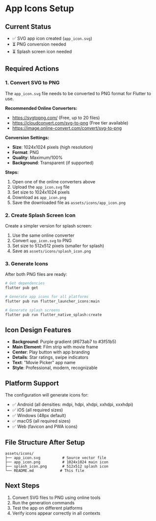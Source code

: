 # App Icons Setup

## Current Status
- ✅ SVG app icon created (`app_icon.svg`)
- ⏳ PNG conversion needed
- ⏳ Splash screen icon needed

## Required Actions

### 1. Convert SVG to PNG
The `app_icon.svg` file needs to be converted to PNG format for Flutter to use.

**Recommended Online Converters:**
- https://svgtopng.com/ (Free, up to 20 files)
- https://cloudconvert.com/svg-to-png (Free tier available)
- https://image.online-convert.com/convert/svg-to-png

**Conversion Settings:**
- **Size**: 1024x1024 pixels (high resolution)
- **Format**: PNG
- **Quality**: Maximum/100%
- **Background**: Transparent (if supported)

**Steps:**
1. Open one of the online converters above
2. Upload the `app_icon.svg` file
3. Set size to 1024x1024 pixels
4. Download as `app_icon.png`
5. Save the downloaded file as `assets/icons/app_icon.png`

### 2. Create Splash Screen Icon
Create a simpler version for splash screen:
1. Use the same online converter
2. Convert `app_icon.svg` to PNG
3. Set size to 512x512 pixels (smaller for splash)
4. Save as `assets/icons/splash_icon.png`

### 3. Generate Icons
After both PNG files are ready:

```bash
# Get dependencies
flutter pub get

# Generate app icons for all platforms
flutter pub run flutter_launcher_icons:main

# Generate splash screens
flutter pub run flutter_native_splash:create
```

## Icon Design Features
- **Background**: Purple gradient (#673ab7 to #3f51b5)
- **Main Element**: Film strip with movie frame
- **Center**: Play button with app branding
- **Details**: Star ratings, swipe indicators
- **Text**: "Movie Picker" app name
- **Style**: Professional, modern, recognizable

## Platform Support
The configuration will generate icons for:
- ✅ Android (all densities: mdpi, hdpi, xhdpi, xxhdpi, xxxhdpi)
- ✅ iOS (all required sizes)
- ✅ Windows (48px default)
- ✅ macOS (all required sizes)
- ✅ Web (favicon and PWA icons)

## File Structure After Setup
```
assets/icons/
├── app_icon.svg          # Source vector file
├── app_icon.png          # 1024x1024 main icon
├── splash_icon.png       # 512x512 splash icon
└── README.md            # This file
```

## Next Steps
1. Convert SVG files to PNG using online tools
2. Run the generation commands
3. Test the app on different platforms
4. Verify icons appear correctly in all contexts 